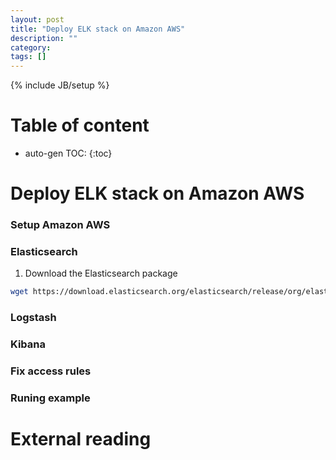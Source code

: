 ```yaml
---
layout: post
title: "Deploy ELK stack on Amazon AWS"
description: ""
category: 
tags: []
---
```

{% include JB/setup %}
<script type="text/javascript"
 src="http://cdn.mathjax.org/mathjax/latest/MathJax.js?config=TeX-AMS-MML_HTMLorMML">
</script>
 
# Table of content
* auto-gen TOC:
{:toc}

# Deploy ELK stack on Amazon AWS

### Setup Amazon AWS

### Elasticsearch

1. Download the Elasticsearch package

```bash
wget https://download.elasticsearch.org/elasticsearch/release/org/elasticsearch/distribution/tar/elasticsearch/2.2.1/elasticsearch-2.2.1.tar.gz
```

### Logstash

### Kibana

### Fix access rules

### Runing example

# External reading